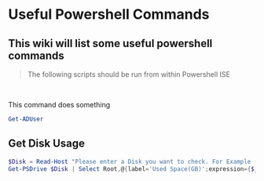 # Useful Powershell Commands
## This wiki will list some useful powershell commands

> The following scripts should be run from within Powershell ISE

<br>

This command does something
```Powershell ISE
Get-ADUser
```

## Get Disk Usage
```Powershell
$Disk = Read-Host "Please enter a Disk you want to check. For Example (E). Do not add ':': "
Get-PSDrive $Disk | Select Root,@{label='Used Space(GB)';expression={$_.Used/1gb -as [int]}},@{label='Free Space(GB)';expression={$_.Free/1gb -as [int]}} | ft -Wrap -AutoSize
